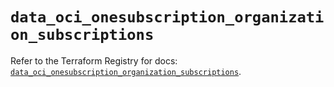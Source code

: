 # `data_oci_onesubscription_organization_subscriptions`

Refer to the Terraform Registry for docs: [`data_oci_onesubscription_organization_subscriptions`](https://registry.terraform.io/providers/oracle/oci/6.18.0/docs/data-sources/onesubscription_organization_subscriptions).
